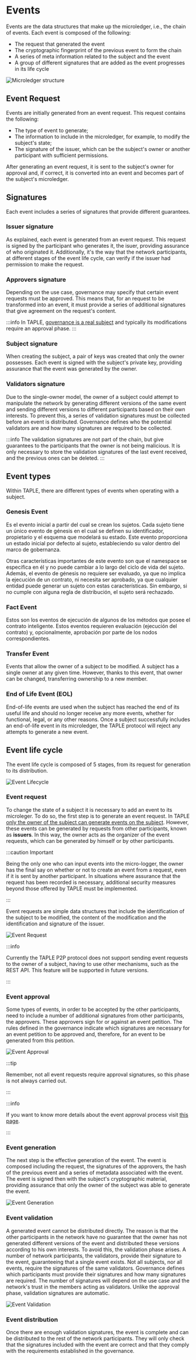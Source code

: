 # Events
Events are the data structures that make up the microledger, i.e., the chain of events. Each event is composed of the following:
- The request that generated the event
- The cryptographic fingerprint of the previous event to form the chain
- A series of meta information related to the subject and the event
- A group of different signatures that are added as the event progresses in its life cycle

![Microledger structure](../img/microledger-structure.png)

## Event Request
Events are initially generated from an event request. This request contains the following:
- The type of event to generate;
- The information to include in the microledger, for example, to modify the subject's state;
- The signature of the issuer, which can be the subject's owner or another participant with sufficient permissions.

After generating an event request, it is sent to the subject's owner for approval and, if correct, it is converted into an event and becomes part of the subject's microledger.

## Signatures
Each event includes a series of signatures that provide different guarantees.

### Issuer signature
As explained, each event is generated from an event request. This request is signed by the participant who generates it, the isuer, providing assurance of who originated it. Additionally, it's the way that the network participants, at different stages of the event life cycle, can verify if the issuer had permission to make the request.

### Approvers signature
Depending on the use case, governance may specify that certain event requests must be approved. This means that, for an request to be transformed into an event, it must provide a series of additional signatures that give agreement on the request's content.

:::info
In TAPLE, [governance is a real subject](./governance.md) and typically its modifications require an approval phase.
:::

### Subject signature 
When creating the subject, a pair of keys was created that only the owner possesses. Each event is signed with the subject's private key, providing assurance that the event was generated by the owner.

### Validators signature
Due to the single-owner model, the owner of a subject could attempt to manipulate the network by generating different versions of the same event and sending different versions to different participants based on their own interests. To prevent this, a series of validation signatures must be collected before an event is distributed. Governance defines who the potential validators are and how many signatures are required to be collected.

:::info
The validation signatures are not part of the chain, but give guarantees to the participants that the owner is not being malicious. It is only necessary to store the validation signatures of the last event received, and the previous ones can be deleted. 
::: 

## Event types
Within TAPLE, there are different types of events when operating with a subject.

### Genesis Event
Es el evento inicial a partir del cual se crean los sujetos. Cada sujeto tiene un único evento de génesis en el cual se definen su identificador, propietario y el esquema que modelará su estado. Este evento proporciona un estado inicial por defecto al sujeto, estableciendo su valor dentro del marco de gobernanza.

Otras características importantes de este evento son que el namespace se especifica en él y no puede cambiar a lo largo del ciclo de vida del sujeto. Además, el evento de génesis no requiere ser evaluado, ya que no implica la ejecución de un contrato, ni necesita ser aprobado, ya que cualquier entidad puede generar un sujeto con estas características. Sin embargo, si no cumple con alguna regla de distribución, el sujeto será rechazado.

### Fact Event
Estos son los eventos de ejecución de algunos de los métodos que posee el contrato inteligente. Estos eventos requieren evaluación (ejecución del contrato) y, opcionalmente, aprobación por parte de los nodos correspondientes.

### Transfer Event 
Events that allow the owner of a subject to be modified. A subject has a single owner at any given time. However, thanks to this event, that owner can be changed, transferring ownership to a new member.

### End of Life Event (EOL)
End-of-life events are used when the subject has reached the end of its useful life and should no longer receive any more events, whether for functional, legal, or any other reasons. Once a subject successfully includes an end-of-life event in its microledger, the TAPLE protocol will reject any attempts to generate a new event.

## Event life cycle

The event life cycle is composed of 5 stages, from its request for generation to its distribution.

![Event Lifecycle](../img/event-life-cycle.png)


### Event request 
To change the state of a subject it is necessary to add an event to its microleger. To do so, the first step is to generate an event request. In TAPLE [only the owner of the subject can generate events on the subject](./subjects.md#ownership-model). However, these events can be generated by requests from other participants, known as **issuers**. In this way, the owner acts as the organizer of the event requests, which can be generated by himself or by other participants.  

:::caution Important

Being the only one who can input events into the micro-logger, the owner has the final say on whether or not to create an event from a request, even if it is sent by another participant. In situations where assurance that the request has been recorded is necessary, additional security measures beyond those offered by TAPLE must be implemented.

:::

Event requests are simple data structures that include the identification of the subject to be modified, the content of the modification and the identification and signature of the issuer.

![Event Request](../img/elc-request.png)

:::info

Currently the TAPLE P2P protocol does not support sending event requests to the owner of a subject, having to use other mechanisms, such as the REST API. This feature will be supported in future versions.

:::

### Event approval
Some types of events, in order to be accepted by the other participants, need to include a number of additional signatures from other participants, the approvers. These approvers sign for or against an event petition. The rules defined in the governance indicate which signatures are necessary for an event petition to be approved and, therefore, for an event to be generated from this petition. 

![Event Approval](../img/elc-approval.png)

:::tip

Remember, not all event requests require approval signatures, so this phase is not always carried out. 

:::

:::info

If you want to know more details about the event approval process visit [this page](./event-approval-process.md).

:::

### Event generation
The next step is the effective generation of the event. The event is composed including the request, the signatures of the approvers, the hash of the previous event and a series of metadata associated with the event. The event is signed then with the subject's cryptographic material, providing assurance that only the owner of the subject was able to generate the event.

![Event Generation](../img/elc-generation.png)

### Event validation
A generated event cannot be distributed directly. The reason is that the other participants in the network have no guarantee that the owner has not generated different versions of the event and distributed these versions according to his own interests. To avoid this, the validation phase arises. A number of network participants, the validators, provide their signature to the event, guaranteeing that a single event exists. Not all subjects, nor all events, require the signatures of the same validators. Governance defines which participants must provide their signatures and how many signatures are required. The number of signatures will depend on the use case and the network's trust in the members acting as validators. Unlike the approval phase, validation signatures are automatic. 

![Event Validation](../img/elc-validation.png)

### Event distribution
Once there are enough validation signatures, the event is complete and can be distributed to the rest of the network participants. They will only check that the signatures included with the event are correct and that they comply with the requirements established in the governance.